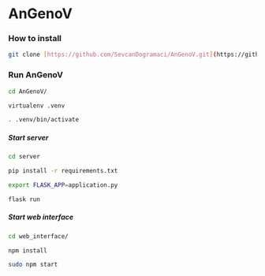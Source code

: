 # AnGenoV

### How to install

```bash
git clone [https://github.com/SevcanDogramaci/AnGenoV.git](https://github.com/SevcanDogramaci/AnGenoV.git)
```
### Run AnGenoV

```bash
cd AnGenoV/

virtualenv .venv

. .venv/bin/activate
```

##### Start server

```bash
cd server

pip install -r requirements.txt

export FLASK_APP=application.py

flask run
```

##### Start web interface

```bash
cd web_interface/

npm install

sudo npm start
```